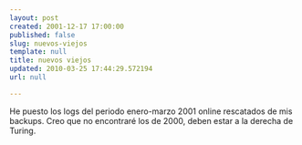 ```yaml
---
layout: post
created: 2001-12-17 17:00:00
published: false
slug: nuevos-viejos
template: null
title: nuevos viejos
updated: 2010-03-25 17:44:29.572194
url: null

---
```


He puesto los logs del periodo enero-marzo 2001 online rescatados de mis backups. Creo que no encontraré los de 2000, deben estar a la derecha de Turing.

